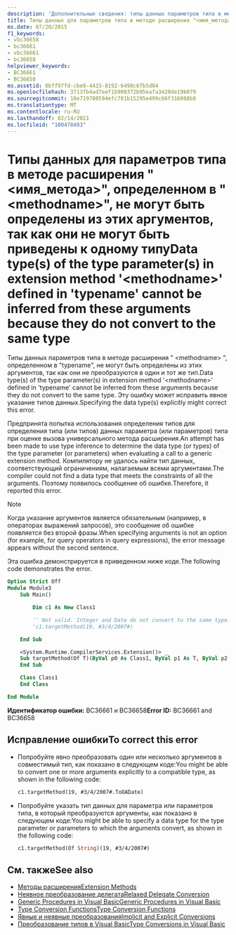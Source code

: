 ```yaml
---
description: 'Дополнительные сведения: типы данных параметров типа в методе расширения " <methodname> ", определенном в "typename", не могут выводиться из этих аргументов, так как они не преобразуются в один и тот же тип'
title: Типы данных для параметров типа в методе расширения "<имя_метода>", определенном в "<methodname>", не могут быть определены из этих аргументов, так как они не могут быть приведены к одному типу
ms.date: 07/20/2015
f1_keywords:
- vbc36658
- bc36661
- vbc36661
- bc36658
helpviewer_keywords:
- BC36661
- BC36658
ms.assetid: 0bff97fd-cbe9-4433-8192-6498c6fb5d04
ms.openlocfilehash: 3713fb4ad7eef1b900372b95eafa3420de19b079
ms.sourcegitcommit: 10e719780594efc781b15295e499c66f316068b8
ms.translationtype: MT
ms.contentlocale: ru-RU
ms.lasthandoff: 02/14/2021
ms.locfileid: "100478403"
---
```

# <a name="data-types-of-the-type-parameters-in-extension-method-methodname-defined-in-typename-cannot-be-inferred-from-these-arguments-because-they-do-not-convert-to-the-same-type"></a><span data-ttu-id="dfda1-103">Типы данных для параметров типа в методе расширения "<имя_метода>", определенном в "\<methodname>", не могут быть определены из этих аргументов, так как они не могут быть приведены к одному типу</span><span class="sxs-lookup"><span data-stu-id="dfda1-103">Data type(s) of the type parameter(s) in extension method '\<methodname>' defined in 'typename' cannot be inferred from these arguments because they do not convert to the same type</span></span>

<span data-ttu-id="dfda1-104">Типы данных параметров типа в методе расширения " \<methodname> ", определенном в "typename", не могут быть определены из этих аргументов, так как они не преобразуются в один и тот же тип.</span><span class="sxs-lookup"><span data-stu-id="dfda1-104">Data type(s) of the type parameter(s) in extension method '\<methodname>' defined in 'typename' cannot be inferred from these arguments because they do not convert to the same type.</span></span> <span data-ttu-id="dfda1-105">Эту ошибку может исправить явное указание типов данных.</span><span class="sxs-lookup"><span data-stu-id="dfda1-105">Specifying the data type(s) explicitly might correct this error.</span></span>

<span data-ttu-id="dfda1-106">Предпринята попытка использования определения типов для определения типа (или типов) данных параметра (или параметров) типа при оценке вызова универсального метода расширения.</span><span class="sxs-lookup"><span data-stu-id="dfda1-106">An attempt has been made to use type inference to determine the data type (or types) of the type parameter (or parameters) when evaluating a call to a generic extension method.</span></span> <span data-ttu-id="dfda1-107">Компилятору не удалось найти тип данных, соответствующий ограничениям, налагаемым всеми аргументами.</span><span class="sxs-lookup"><span data-stu-id="dfda1-107">The compiler could not find a data type that meets the constraints of all the arguments.</span></span> <span data-ttu-id="dfda1-108">Поэтому появилось сообщение об ошибке.</span><span class="sxs-lookup"><span data-stu-id="dfda1-108">Therefore, it reported this error.</span></span>

> [!NOTE]
> <span data-ttu-id="dfda1-109">Когда указание аргументов является обязательным (например, в операторах выражений запросов), это сообщение об ошибке появляется без второй фразы.</span><span class="sxs-lookup"><span data-stu-id="dfda1-109">When specifying arguments is not an option (for example, for query operators in query expressions), the error message appears without the second sentence.</span></span>

<span data-ttu-id="dfda1-110">Эта ошибка демонстрируется в приведенном ниже коде.</span><span class="sxs-lookup"><span data-stu-id="dfda1-110">The following code demonstrates the error.</span></span>

```vb
Option Strict Off
Module Module3
    Sub Main()

        Dim c1 As New Class1

        '' Not valid. Integer and Date do not convert to the same type.
        'c1.targetMethod(19, #3/4/2007#)

    End Sub

    <System.Runtime.CompilerServices.Extension()> _
    Sub targetMethod(Of T)(ByVal p0 As Class1, ByVal p1 As T, ByVal p2 As T)
    End Sub

    Class Class1
    End Class

End Module
```

<span data-ttu-id="dfda1-111">**Идентификатор ошибки:** BC36661 и BC36658</span><span class="sxs-lookup"><span data-stu-id="dfda1-111">**Error ID:** BC36661 and BC36658</span></span>

## <a name="to-correct-this-error"></a><span data-ttu-id="dfda1-112">Исправление ошибки</span><span class="sxs-lookup"><span data-stu-id="dfda1-112">To correct this error</span></span>

- <span data-ttu-id="dfda1-113">Попробуйте явно преобразовать один или несколько аргументов в совместимый тип, как показано в следующем коде:</span><span class="sxs-lookup"><span data-stu-id="dfda1-113">You might be able to convert one or more arguments explicitly to a compatible type, as shown in the following code:</span></span>

  ```vb
  c1.targetMethod(19, #3/4/2007#.ToOADate)
  ```

- <span data-ttu-id="dfda1-114">Попробуйте указать тип данных для параметра или параметров типа, в который преобразуются аргументы, как показано в следующем коде:</span><span class="sxs-lookup"><span data-stu-id="dfda1-114">You might be able to specify a data type for the type parameter or parameters to which the arguments convert, as shown in the following code:</span></span>

  ```vb
  c1.targetMethod(Of String)(19, #3/4/2007#)
  ```

## <a name="see-also"></a><span data-ttu-id="dfda1-115">См. также</span><span class="sxs-lookup"><span data-stu-id="dfda1-115">See also</span></span>

- [<span data-ttu-id="dfda1-116">Методы расширения</span><span class="sxs-lookup"><span data-stu-id="dfda1-116">Extension Methods</span></span>](../programming-guide/language-features/procedures/extension-methods.md)
- [<span data-ttu-id="dfda1-117">Неявное преобразование делегата</span><span class="sxs-lookup"><span data-stu-id="dfda1-117">Relaxed Delegate Conversion</span></span>](../programming-guide/language-features/delegates/relaxed-delegate-conversion.md)
- [<span data-ttu-id="dfda1-118">Generic Procedures in Visual Basic</span><span class="sxs-lookup"><span data-stu-id="dfda1-118">Generic Procedures in Visual Basic</span></span>](../programming-guide/language-features/data-types/generic-procedures.md)
- [<span data-ttu-id="dfda1-119">Type Conversion Functions</span><span class="sxs-lookup"><span data-stu-id="dfda1-119">Type Conversion Functions</span></span>](../language-reference/functions/type-conversion-functions.md)
- [<span data-ttu-id="dfda1-120">Явные и неявные преобразования</span><span class="sxs-lookup"><span data-stu-id="dfda1-120">Implicit and Explicit Conversions</span></span>](../programming-guide/language-features/data-types/implicit-and-explicit-conversions.md)
- [<span data-ttu-id="dfda1-121">Преобразование типов в Visual Basic</span><span class="sxs-lookup"><span data-stu-id="dfda1-121">Type Conversions in Visual Basic</span></span>](../programming-guide/language-features/data-types/type-conversions.md)
